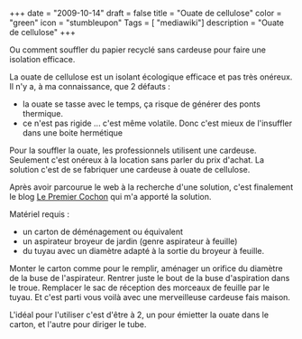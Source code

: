 +++
date = "2009-10-14"
draft = false
title = "Ouate de cellulose"
color = "green"
icon = "stumbleupon"
Tags = [ "mediawiki"]
description = "Ouate de cellulose"
+++

Ou comment souffler du papier recyclé sans cardeuse pour faire une
isolation efficace.

La ouate de cellulose est un isolant écologique efficace et pas très
onéreux. Il n'y a, à ma connaissance, que 2 défauts :

-   la ouate se tasse avec le temps, ça risque de générer des ponts
    thermique.
-   ce n'est pas rigide ... c'est même volatile. Donc c'est mieux de
    l'insuffler dans une boite hermétique

Pour la souffler la ouate, les professionnels utilisent une cardeuse.
Seulement c'est onéreux à la location sans parler du prix d'achat. La
solution c'est de se fabriquer une cardeuse à ouate de cellulose.

Après avoir parcourue le web à la recherche d'une solution, c'est
finalement le blog [Le Premier
Cochon](http://alysse.org/~thomas/2006_premier_cochon/spip.php?article137)
qui m'a apporté la solution.

Matériel requis :

-   un carton de déménagement ou équivalent
-   un aspirateur broyeur de jardin (genre aspirateur à feuille)
-   du tuyau avec un diamètre adapté à la sortie du broyeur à feuille.

Monter le carton comme pour le remplir, aménager un orifice du diamètre
de la buse de l'aspirateur. Rentrer juste le bout de la buse
d'aspiration dans le troue. Remplacer le sac de réception des morceaux
de feuille par le tuyau. Et c'est parti vous voilà avec une merveilleuse
cardeuse fais maison.

L'idéal pour l'utiliser c'est d'être à 2, un pour émietter la ouate dans
le carton, et l'autre pour diriger le tube.
